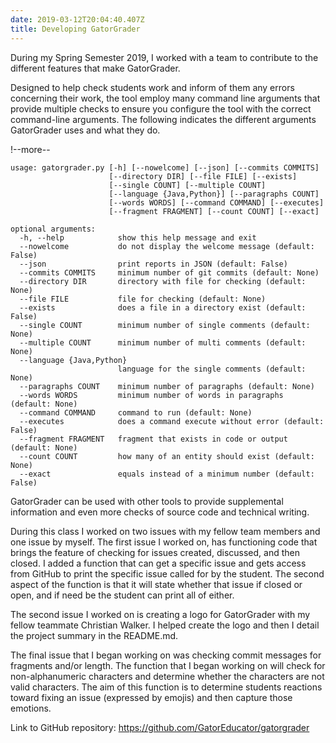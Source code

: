 ```yaml
---
date: 2019-03-12T20:04:40.407Z
title: Developing GatorGrader
---
```

During my Spring Semester 2019, I worked with a team to contribute to the different features that make GatorGrader.

Designed to help check students work and inform of them any errors concerning their work, the tool employ many command line arguments that provide multiple checks to ensure you configure the tool with the correct command-line arguments. The following indicates the different arguments GatorGrader uses and what they do.

!--more--

```
usage: gatorgrader.py [-h] [--nowelcome] [--json] [--commits COMMITS]
                      [--directory DIR] [--file FILE] [--exists]
                      [--single COUNT] [--multiple COUNT]
                      [--language {Java,Python}] [--paragraphs COUNT]
                      [--words WORDS] [--command COMMAND] [--executes]
                      [--fragment FRAGMENT] [--count COUNT] [--exact]

optional arguments:
  -h, --help            show this help message and exit
  --nowelcome           do not display the welcome message (default: False)
  --json                print reports in JSON (default: False)
  --commits COMMITS     minimum number of git commits (default: None)
  --directory DIR       directory with file for checking (default: None)
  --file FILE           file for checking (default: None)
  --exists              does a file in a directory exist (default: False)
  --single COUNT        minimum number of single comments (default: None)
  --multiple COUNT      minimum number of multi comments (default: None)
  --language {Java,Python}
                        language for the single comments (default: None)
  --paragraphs COUNT    minimum number of paragraphs (default: None)
  --words WORDS         minimum number of words in paragraphs (default: None)
  --command COMMAND     command to run (default: None)
  --executes            does a command execute without error (default: False)
  --fragment FRAGMENT   fragment that exists in code or output (default: None)
  --count COUNT         how many of an entity should exist (default: None)
  --exact               equals instead of a minimum number (default: False)
```

GatorGrader can be used with other tools to provide supplemental information and even more checks of source code and technical writing.

During this class I worked on two issues with my fellow team members and one issue by myself. The first issue I worked on, has functioning code that brings the feature of checking for issues created, discussed, and then closed. I added a function that can get a specific issue and gets access from GitHub to print the specific issue called for by the student. The second aspect of the function is that it will state whether that issue if closed or open, and if need be the student can print all of either.

The second issue I worked on is creating a logo for GatorGrader with my fellow teammate Christian Walker. I helped create the logo and then I detail the project summary in the README.md.

The final issue that I began working on was checking commit messages for fragments and/or length. The function that I began working on will check for non-alphanumeric characters and determine whether the characters are not valid characters. The aim of this function is to determine students reactions toward fixing an issue (expressed by emojis) and then capture those emotions.

Link to GitHub repository: https://github.com/GatorEducator/gatorgrader
